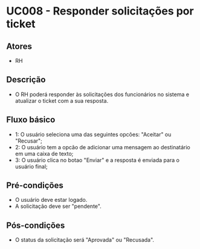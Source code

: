 # UC008 - Responder solicitações por ticket
## Atores
- RH
## Descrição
- O RH poderá responder às solicitações dos funcionários no sistema e atualizar o ticket com a sua resposta.
## Fluxo básico   
- 1: O usuário seleciona uma das seguintes opcões: "Aceitar" ou "Recusar";
- 2: O usuário tem a opcão de adicionar uma mensagem ao destinatário em uma caixa de texto;
- 3: O usuário clica no botao "Enviar" e a resposta é enviada para o usuário final;
## Pré-condições
- O usuário deve estar logado.
- A solicitação deve ser "pendente".
## Pós-condições
- O status da solicitação será "Aprovada" ou "Recusada".
